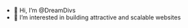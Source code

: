 - 👋 Hi, I’m @DreamDivs
- 👀 I’m interested in building attractive and scalable websites

<!---
DreamDivs/DreamDivs is a ✨ special ✨ repository because its `README.md` (this file) appears on your GitHub profile.
You can click the Preview link to take a look at your changes.
--->
